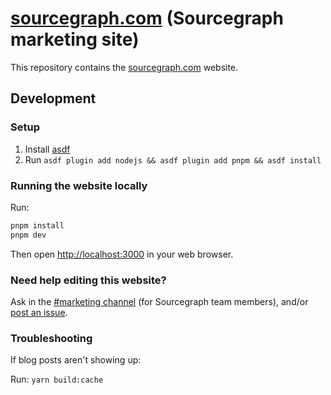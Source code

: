 # [sourcegraph.com](https://sourcegraph.com) (Sourcegraph marketing site)

This repository contains the [sourcegraph.com](https://sourcegraph.com) website.

## Development

### Setup

1. Install [asdf](https://asdf-vm.com/)
1. Run `asdf plugin add nodejs && asdf plugin add pnpm && asdf install`

### Running the website locally

Run:

```sh
pnpm install
pnpm dev
```

Then open [http://localhost:3000](http://localhost:3000) in your web browser.

### Need help editing this website?

Ask in the [#marketing channel](https://app.slack.com/client/T02FSM7DL/CNC4YAL1E) (for Sourcegraph team members), and/or [post an issue](https://github.com/sourcegraph/about/issues).

### Troubleshooting

If blog posts aren't showing up:

Run: `yarn build:cache`
